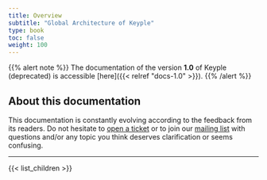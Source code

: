 ```yaml
---
title: Overview
subtitle: "Global Architecture of Keyple"
type: book
toc: false
weight: 100
---
```


{{% alert note %}}
The documentation of the version **1.0** of Keyple (deprecated) is accessible [here]({{< relref "docs-1.0" >}}).
{{% /alert %}}

## About this documentation

This documentation is constantly evolving according to the feedback from its readers. Do not hesitate to [open a ticket](https://github.com/eclipse/keyple-website/issues) or to join our [mailing list](https://accounts.eclipse.org/mailing-list/keyple-dev) with questions and/or any topic you think deserves clarification or seems confusing.

---
{{< list_children >}}